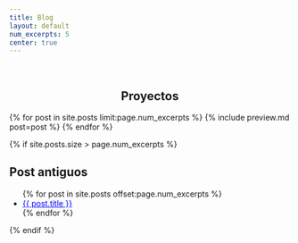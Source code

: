 ```yaml
---
title: Blog
layout: default
num_excerpts: 5
center: true
---
```

<style>
    a{
        color:blue;
    }
</style>
<br>
<h2 style="text-align:center" title="Proyectos">Proyectos</h2>
{% for post in site.posts limit:page.num_excerpts %}
{% include preview.md post=post %}
{% endfor %}

{% if site.posts.size > page.num_excerpts %}

## Post antiguos

<ul>
    {% for post in site.posts offset:page.num_excerpts %}
        <li><a class="btn btn-primary" href="{{ post.url }}" role="button" title="{{ post.title }}">{{ post.title }}</a></li>
    {% endfor %}
</ul>
{% endif %}
